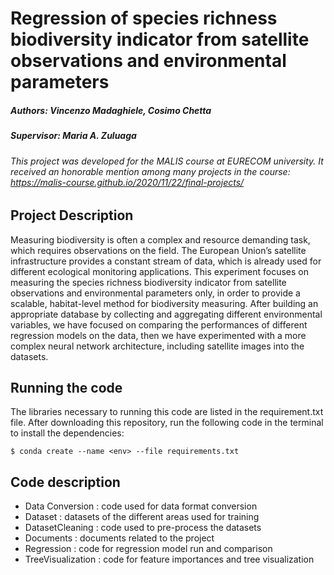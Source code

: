 # Regression of species richness biodiversity indicator from satellite observations and environmental parameters
##### Authors: Vincenzo Madaghiele, Cosimo Chetta
##### Supervisor: Maria A. Zuluaga

###### This project was developed for the MALIS course at EURECOM university. It received an honorable mention among many projects in the course: https://malis-course.github.io/2020/11/22/final-projects/

## Project Description

Measuring biodiversity is often a complex and resource demanding task, which requires observations on the field. The European Union’s satellite infrastructure provides a constant stream of data, which is already used for different ecological monitoring applications. This experiment focuses on measuring the species richness biodiversity indicator from satellite observations and environmental parameters only, in order to provide a scalable, habitat-level method for biodiversity measuring. After building an appropriate database by collecting and aggregating different environmental variables, we have focused on comparing the performances of different regression models on the data, then we have experimented with a more complex neural network architecture, including satellite images into the datasets.

## Running the code

The libraries necessary to running this code are listed in the requirement.txt file. 
After downloading this repository, run the following code in the terminal to install the dependencies:
```
$ conda create --name <env> --file requirements.txt
```

## Code description

* Data Conversion : code used for data format conversion 
* Dataset : datasets of the different areas used for training 
* DatasetCleaning : code used to pre-process the datasets
* Documents : documents related to the project
* Regression : code for regression model run and comparison
* TreeVisualization : code for feature importances and tree visualization
